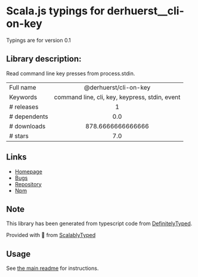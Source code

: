 
# Scala.js typings for derhuerst__cli-on-key

Typings are for version 0.1

## Library description:
Read command line key presses from process.stdin.

|                    |                 |
| ------------------ | :-------------: |
| Full name          | @derhuerst/cli-on-key |
| Keywords           | command line, cli, key, keypress, stdin, event |
| # releases         | 1 |
| # dependents       | 0.0 |
| # downloads        | 878.6666666666666 |
| # stars            | 7.0 |

## Links
- [Homepage](https://github.com/derhuerst/cli-on-key)
- [Bugs](https://github.com/derhuerst/cli-on-key/issues)
- [Repository](https://github.com/derhuerst/cli-on-key)
- [Npm](https://www.npmjs.com/package/%40derhuerst%2Fcli-on-key)
    


## Note
This library has been generated from typescript code from [DefinitelyTyped](https://definitelytyped.org).

Provided with :purple_heart: from [ScalablyTyped](https://github.com/oyvindberg/ScalablyTyped)

## Usage
See [the main readme](../../readme.md) for instructions.


